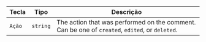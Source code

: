 | Tecla  | Tipo     | Descrição                                                                                      |
| ------ | -------- | ---------------------------------------------------------------------------------------------- |
| `Ação` | `string` | The action that was performed on the comment. Can be one of `created`, `edited`, or `deleted`. |